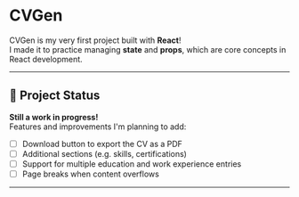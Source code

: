 # CVGen

CVGen is my very first project built with **React**!  
I made it to practice managing **state** and **props**, which are core concepts in React development.

---

## 🚧 Project Status

**Still a work in progress!**  
Features and improvements I'm planning to add:

- [ ] Download button to export the CV as a PDF
- [ ] Additional sections (e.g. skills, certifications)
- [ ] Support for multiple education and work experience entries
- [ ] Page breaks when content overflows

---

